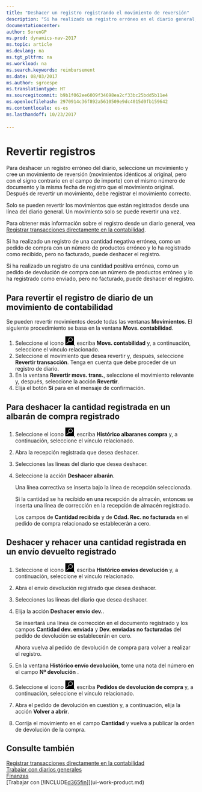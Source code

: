 ```yaml
---
title: "Deshacer un registro registrando el movimiento de reversión"
description: "Si ha realizado un registro erróneo en el diario general, puede utilizar la función Revertir transacción para deshacer el registro con un seguimiento de auditoria correcto."
documentationcenter: 
author: SorenGP
ms.prod: dynamics-nav-2017
ms.topic: article
ms.devlang: na
ms.tgt_pltfrm: na
ms.workload: na
ms.search.keywords: reimbursement
ms.date: 08/03/2017
ms.author: sgroespe
ms.translationtype: HT
ms.sourcegitcommit: b9b1f062ee6009f34698ea2cf33bc25bdd5b11e4
ms.openlocfilehash: 2970914c36f892a5610509e9dc4015d0fb159642
ms.contentlocale: es-es
ms.lasthandoff: 10/23/2017

---
```

# <a name="how-to-reverse-postings"></a>Revertir registros
Para deshacer un registro erróneo del diario, seleccione un movimiento y cree un movimiento de reversión (movimientos idénticos al original, pero con el signo contrario en el campo de importe) con el mismo número de documento y la misma fecha de registro que el movimiento original. Después de revertir un movimiento, debe registrar el movimiento correcto.

Solo se pueden revertir los movimientos que están registrados desde una línea del diario general. Un movimiento solo se puede revertir una vez.

Para obtener más información sobre el registro desde un diario general, vea [Registrar transacciones directamente en la contabilidad](finance-how-post-transactions-directly.md).

Si ha realizado un registro de una cantidad negativa errónea, como un pedido de compra con un número de productos erróneo y lo ha registrado como recibido, pero no facturado, puede deshacer el registro.

Si ha realizado un registro de una cantidad positiva errónea, como un pedido de devolución de compra con un número de productos erróneo y lo ha registrado como enviado, pero no facturado, puede deshacer el registro.   

## <a name="to-reverse-the-journal-posting-of-a-general-ledger-entry"></a>Para revertir el registro de diario de un movimiento de contabilidad
Se pueden revertir movimientos desde todas las ventanas **Movimientos**. El siguiente procedimiento se basa en la ventana **Movs. contabilidad**.
1. Seleccione el icono ![Buscar página o informe](media/ui-search/search_small.png "icono Buscar página o informe"), escriba **Movs. contabilidad** y, a continuación, seleccione el vínculo relacionado.
2. Seleccione el movimiento que desea revertir y, después, seleccione **Revertir transacción**. Tenga en cuenta que debe proceder de un registro de diario.
3. En la ventana **Revertir movs. trans.**, seleccione el movimiento relevante y, después, seleccione la acción **Revertir**.
4. Elija el botón **Sí** para en el mensaje de confirmación.

## <a name="to-undo-a-quantity-posting-on-a-posted-purchase-receipt"></a>Para deshacer la cantidad registrada en un albarán de compra registrado  

1.  Seleccione el icono ![Buscar página o informe](media/ui-search/search_small.png "icono Buscar página o informe"), escriba **Histórico albaranes compra** y, a continuación, seleccione el vínculo relacionado.  
2.  Abra la recepción registrada que desea deshacer.  
3.  Selecciones las líneas del diario que desea deshacer.  
4.  Seleccione la acción **Deshacer albarán**.

    Una línea correctiva se inserta bajo la línea de recepción seleccionada.  

    Si la cantidad se ha recibido en una recepción de almacén, entonces se inserta una línea de corrección en la recepción de almacén registrado.  

    Los campos de **Cantidad recibida** y de **Cdad. Rec. no facturada** en el pedido de compra relacionado se establecerán a cero.

## <a name="to-undo-and-then-redo-a-quantity-posting-on-a-posted-return-shipment"></a>Deshacer y rehacer una cantidad registrada en un envío devuelto registrado

1.  Seleccione el icono ![Buscar página o informe](media/ui-search/search_small.png "icono Buscar página o informe"), escriba **Histórico envíos devolución** y, a continuación, seleccione el vínculo relacionado.  
2.  Abra el envío devolución registrado que desea deshacer.
3. Selecciones las líneas del diario que desea deshacer.  

4.  Elija la acción **Deshacer envío dev.**.  

    Se insertará una línea de corrección en el documento registrado y los campos **Cantidad dev. enviada** y **Dev. enviadas no facturadas** del pedido de devolución se establecerán en cero.  

    Ahora vuelva al pedido de devolución de compra para volver a realizar el registro.  

5.  En la ventana **Histórico envío devolución**, tome una nota del número en el campo **Nº devolución** .  
6.  Seleccione el icono ![Buscar página o informe](media/ui-search/search_small.png "icono Buscar página o informe"), escriba **Pedidos de devolución de compra** y, a continuación, seleccione el vínculo relacionado.  
7.  Abra el pedido de devolución en cuestión y, a continuación, elija la acción **Volver a abrir**.  
8.  Corrija el movimiento en el campo **Cantidad** y vuelva a publicar la orden de devolución de la compra.  

## <a name="see-also"></a>Consulte también
[Registrar transacciones directamente en la contabilidad](finance-how-post-transactions-directly.md)  
[Trabajar con diarios generales](ui-work-general-journals.md)  
[Finanzas](finance.md)  
[Trabajar con [!INCLUDE[d365fin](includes/d365fin_md.md)]](ui-work-product.md)  


